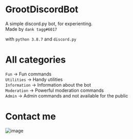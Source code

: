 # GrootDiscordBot
A simple discord.py bot, for experienting.<br />
Made by `dank tagg#6017`

with `python 3.8.7` and `discord.py` 

# All categories
`Fun` -> Fun commands<br />
`Utilities` -> Handy utilities<br />
`Information` -> Information about the bot<br />
`Moderation` -> Powerful moderation commands<br />
`Admin` -> Admin commands and not available for the public


# Contact me
![image](https://user-images.githubusercontent.com/79766992/111597690-bb47f500-87ce-11eb-8551-17c3002b9421.png)

